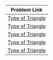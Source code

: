 | Problem Link |
| ------------------|
|[Type of Triangle](https://www.hackerrank.com/challenges/what-type-of-triangle/problem?isFullScreen=true)|
|[Type of Triangle](https://www.hackerrank.com/challenges/what-type-of-triangle/problem?isFullScreen=true)|
|[Type of Triangle](https://www.hackerrank.com/challenges/what-type-of-triangle/problem?isFullScreen=true)|
|[Type of Triangle](https://www.hackerrank.com/challenges/what-type-of-triangle/problem?isFullScreen=true)|
|[Type of Triangle](https://www.hackerrank.com/challenges/what-type-of-triangle/problem?isFullScreen=true)|


